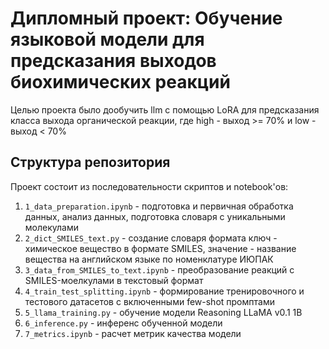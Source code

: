 # Дипломный проект: Обучение языковой модели для предсказания выходов биохимических реакций

Целью проекта было дообучить llm с помощью LoRA для предсказания класса выхода органической реакции, где high - выход >= 70% и low - выход < 70%

## Структура репозитория

Проект состоит из последовательности скриптов и notebook'ов:

1. `1_data_preparation.ipynb` - подготовка и первичная обработка данных, анализ данных, подготовка словаря с уникальными молекулами
2. `2_dict_SMILES_text.py` - создание словаря формата ключ - химическое вещество в формате SMILES, значение - название вещества на английском языке по номенклатуре ИЮПАК
3. `3_data_from_SMILES_to_text.ipynb` - преобразование реакций с SMILES-моелкулами в текстовый формат
4. `4_train_test_splitting.ipynb` - формирование тренировочного и тестового датасетов с включенными few-shot промптами
5. `5_llama_training.py` - обучение модели Reasoning LLaMA v0.1 1B
6. `6_inference.py` - инференс обученной модели
7. `7_metrics.ipynb` - расчет метрик качества модели


